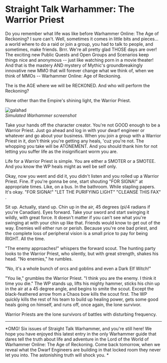 # Straight Talk Warhammer: The Warrior Priest

Do you remember what life was like before Warhammer Online: The Age of Reckoning? I sure can't. Well, sometimes it comes in little bits and pieces... a world where to do a raid or join a group, you had to talk to people, and sometimes, make friends. Brrr. We're all pretty glad THOSE days are over! The exciting new Public Quests and Open Groups and Scenarios keep things nice and anonymous -- just like watching porn in a movie theater! And that is the mastery AND mystery of Mythic's groundbreakingly innovative new MMO that will forever change what we think of, when we think of MMOs -- Warhammer Online: Age of Reckoning.

The is the AGE where we will be RECKONED. And who will perform the Reckoning?

None other than the Empire's shining light, the Warrior Priest.

![](http://westkarana.com/wp-content/uploads/2008/09/galahad.gif "galahad")  
*Simulated Warhammer screenshot*

Take your hands off the character creator. You're not GOOD enough to be a Warrior Priest. Just go ahead and log in with your dwarf engineer or whatever and go about your business. When you join a group with a Warrior Priest in it, don't think you're getting any heals, 'cuz you're not. The whopping you take will be ATONEMENT. And you should thank him for not letting you suffer life as the insignificant worm you are.

Life for a Warrior Priest is simple. You are either a SMOTER or a SMOTEE. And you know the WP heals might as well be self only.

Okay, now you went and did it, you didn't listen and you rolled up a Warrior Priest. Fine. If you're gonna be one, start shouting "FOR SIGNA!" at appropriate times. Like, on a bus. In the bathroom. While stapling papers. It's okay. "FOR SIGNA!" <staple><staple> "LET THE PURIFYING LIGHT" <staple> "CLEANSE THIS FAX" <fold>.

Sit up. Actually, stand up. Chin up in the air, 45 degrees (pi/4 radians if you're Canadian). Eyes forward. Take your sword and start swinging it wildly, with great force. It doesn't matter if you can't see what you're swinging at with your chin up like that. Friends would know to get out of the way. Enemies will either run or perish. Because you're one bad priest, and the complete loss of peripheral vision is a small price to pay for being RIGHT. All the time.

"The enemy approaches!" whispers the forward scout. The hunting party looks to the Warrior Priest, who silently, but with great strength, shakes his head. "No enemies," he rumbles.

"No, it's a whole bunch of orcs and goblins and even a Dark Elf Witch!"

"You lie," grumbles the Warrior Priest. "I think you are the enemy. I think it time you die." The WP stands up, lifts his mighty hammer, sticks his chin up in the air at a 45 degree angle, and begins to smite the scout. Except the black-feathered arrow from a Chaos bow kills the scout first. The WP quickly kills the rest of his team to build up healing power, gets some good heals going on himself, and runs off, once again, the lone survivor.

Warrior Priests are the lone survivors of battles with disturbing frequency.

---

*OMG! Six issues of Straight Talk Warhammer, and you're still here! We hope you have enjoyed this latest entry in the only Warhammer guide that dares tell the truth about life and adventure in the Lord of the World of Warhammer Online: The Age of Reckoning. Come back tomorrow, when we reveal what the Dwarf Engineers are building in that locked room they never let you into. The astonishing truth will shock you.
*
